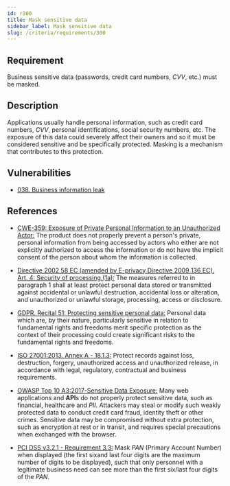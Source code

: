 ```yaml
---
id: r300
title: Mask sensitive data
sidebar_label: Mask sensitive data
slug: /criteria/requirements/300
---
```


## Requirement

Business sensitive data (passwords, credit card numbers, *CVV*, etc.)
must be masked.

## Description

Applications usually handle personal information,
such as credit card numbers,
*CVV*, personal identifications,
social security numbers, etc.
The exposure of this data
could severely affect their owners
and so it must be considered sensitive
and be specifically protected.
Masking is a mechanism that contributes
to this protection.

## Vulnerabilities

- [038. Business information leak](/criteria/vulnerabilities/038)

## References

- [CWE-359: Exposure of Private Personal Information to an Unauthorized Actor:](https://cwe.mitre.org/data/definitions/359.html)
The product does not properly prevent
a person's private,
personal information
from being accessed by actors
who either are not explicitly authorized
to access the information
or do not have the implicit consent of the person
about whom the information is collected.

- [Directive 2002 58 EC (amended by E-privacy Directive 2009 136 EC). Art. 4: Security of processing.(1a):](https://eur-lex.europa.eu/legal-content/EN/TXT/PDF/?uri=CELEX:02002L0058-20091219)
The measures referred to
in paragraph 1 shall at least
protect personal data stored or transmitted
against accidental or unlawful destruction,
accidental loss or alteration,
and unauthorized
or unlawful storage, processing,
access or disclosure.

- [GDPR. Recital 51: Protecting sensitive personal data:](https://gdpr-info.eu/recitals/no-51/)
Personal data which are,
by their nature,
particularly sensitive in relation
to fundamental rights and freedoms
merit specific protection as the context
of their processing could create significant risks
to the fundamental rights
and freedoms.

- [ISO 27001:2013. Annex A - 18.1.3:](https://www.iso.org/obp/ui/#iso:std:54534:en)
Protect records against loss,
destruction, forgery, unauthorized access
and unauthorized release,
in accordance with legal,
regulatory, contractual
and business requirements.

- [OWASP Top 10 A3:2017-Sensitive Data Exposure:](https://owasp.org/www-project-top-ten/OWASP_Top_Ten_2017/Top_10-2017_A3-Sensitive_Data_Exposure)
Many web applications and **API**s
do not properly protect sensitive data,
such as financial,
healthcare and *PII*.
Attackers may steal
or modify such weakly protected data
to conduct credit card fraud,
identity theft or other crimes.
Sensitive data may be compromised
without extra protection,
such as encryption at rest or in transit,
and requires special precautions
when exchanged with the browser.

- [PCI DSS v3.2.1 - Requirement 3.3:](https://www.pcisecuritystandards.org/documents/PCI_DSS_v3-2-1.pdf)
Mask *PAN* (Primary Account Number)
when displayed (the first sixand last four digits
are the maximum number
of digits to be displayed),
such that only personnel
with a legitimate business need
can see more than the first six/last
four digits of the *PAN*.
